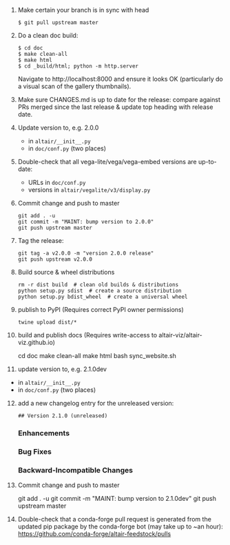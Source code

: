 1. Make certain your branch is in sync with head
   
       $ git pull upstream master
   
2. Do a clean doc build:

       $ cd doc
       $ make clean-all
       $ make html
       $ cd _build/html; python -m http.server
   
   Navigate to http://localhost:8000 and ensure it looks OK (particularly
   do a visual scan of the gallery thumbnails).

3. Make sure CHANGES.md is up to date for the release: compare against PRs
   merged since the last release & update top heading with release date.

4. Update version to, e.g. 2.0.0

   - in ``altair/__init__.py``
   - in ``doc/conf.py`` (two places)

5. Double-check that all vega-lite/vega/vega-embed versions are up-to-date:

   - URLs in ``doc/conf.py``
   - versions in ``altair/vegalite/v3/display.py``

6. Commit change and push to master

       git add . -u
       git commit -m "MAINT: bump version to 2.0.0"
       git push upstream master

7. Tag the release:

       git tag -a v2.0.0 -m "version 2.0.0 release"
       git push upstream v2.0.0

8. Build source & wheel distributions

       rm -r dist build  # clean old builds & distributions
       python setup.py sdist  # create a source distribution
       python setup.py bdist_wheel  # create a universal wheel

9. publish to PyPI (Requires correct PyPI owner permissions)

       twine upload dist/*

10. build and publish docs (Requires write-access to altair-viz/altair-viz.github.io)

       cd doc
       make clean-all
       make html
       bash sync_website.sh

11. update version to, e.g. 2.1.0dev

   - in ``altair/__init__.py``
   - in ``doc/conf.py`` (two places)

12. add a new changelog entry for the unreleased version:

        ## Version 2.1.0 (unreleased)
	### Enhancements
	### Bug Fixes
	### Backward-Incompatible Changes

13. Commit change and push to master

       git add . -u
       git commit -m "MAINT: bump version to 2.1.0dev"
       git push upstream master

14. Double-check that a conda-forge pull request is generated from the updated
    pip package by the conda-forge bot (may take up to ~an hour):
    https://github.com/conda-forge/altair-feedstock/pulls
